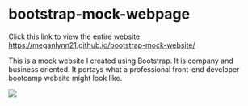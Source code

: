 # bootstrap-mock-webpage
Click this link to view the entire website https://meganlynn21.github.io/bootstrap-mock-website/

This is a mock website I created using Bootstrap. It is company and business oriented. It portays what a professional front-end developer bootcamp website might look like.

![](https://user-images.githubusercontent.com/83522315/155247716-96edc0bd-d0d5-465b-88c3-4c3415d6e338.PNG)

